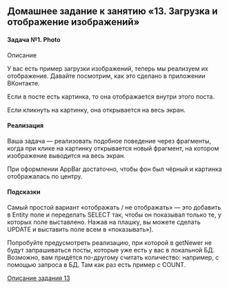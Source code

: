 ## Домашнее задание к занятию «13. Загрузка и отображение изображений»

#### Задача №1. Photo

  Описание

У вас есть пример загрузки изображений, теперь мы реализуем их отображение. Давайте посмотрим, как это сделано в приложении ВКонтакте.

Если в посте есть картинка, то она отображается внутри этого поста.

Если кликнуть на картинку, она открывается на весь экран.

#### Реализация

Ваша задача — реализовать подобное поведение через фрагменты, когда при клике на картинку открывается новый фрагмент, на котором изображение выводится на весь экран.

При оформлении AppBar достаточно, чтобы фон был чёрный и картинка отображалась по центру.


#### Подсказки

Самый простой вариант «отображать / не отображать» — это добавить в Entity поле и переделать SELECT так, чтобы он показывал только те, у которых поле выставлено. Нажав на плашку, вы можете сделать UPDATE и выставить поле всем в «показывать»).

Попробуйте предусмотреть реализацию, при которой в getNewer не будут запрашиваться посты, которые уже есть у вас в локальной БД. Возможно, вам придётся по-другому считать количество: например, с помощью запроса в БД. Там как раз есть пример с COUNT.




[Описание задания 13](https://github.com/netology-code/andin-homeworks/tree/ANDIN-36/12_images)